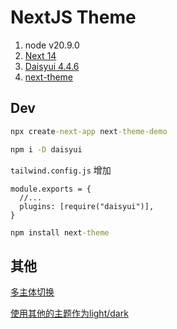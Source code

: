 # NextJS Theme

1. node v20.9.0
2. [Next 14](https://nextjs.org/docs)
3. [Daisyui 4.4.6](https://daisyui.com/)
4. [next-theme](https://github.com/pacocoursey/next-themes)

## Dev

```cmd
npx create-next-app next-theme-demo
```

```cmd
npm i -D daisyui
```

`tailwind.config.js` 增加

```tsx
module.exports = {
  //...
  plugins: [require("daisyui")],
}
```

```cmd
npm install next-theme
```

## 其他

[多主体切换](https://github.com/sixmillions/nextjs-theme-demo/tree/multi_theme)

[使用其他的主题作为light/dark](https://github.com/sixmillions/nextjs-theme-demo/tree/diff_theme)